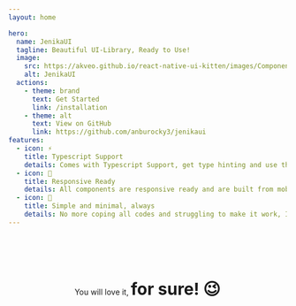 ```yaml
---
layout: home

hero:
  name: JenikaUI
  tagline: Beautiful UI-Library, Ready to Use!
  image:
    src: https://akveo.github.io/react-native-ui-kitten/images/Components2x.png
    alt: JenikaUI
  actions:
    - theme: brand
      text: Get Started
      link: /installation
    - theme: alt
      text: View on GitHub
      link: https://github.com/anburocky3/jenikaui
features:
  - icon: ⚡️
    title: Typescript Support
    details: Comes with Typescript Support, get type hinting and use the components in full-potential.
  - icon: 📱
    title: Responsive Ready 
    details: All components are responsive ready and are built from mobile-first approach. Give it a try, you will love it.
  - icon: 🍬
    title: Simple and minimal, always
    details: No more coping all codes and struggling to make it work, It is easier than ever. Just use what you need.
---
```


<div style="padding:80px 0 0 0;text-align:center">
    You will love it, <strong style="font-size:30px">for sure! 😉</strong>
</div>